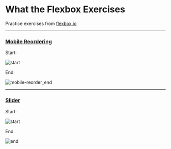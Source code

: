 # What the Flexbox Exercises
Practice exercises from [flexbox.io](https://flexbox.io/)

---

### [Mobile Reordering](mobile-reordering/)
Start:

![start](https://i.imgur.com/0qmxkhH.png)

End:

![mobile-reorder_end](https://user-images.githubusercontent.com/5385846/109895177-051bd180-7c4c-11eb-88c5-aac9f5ba076f.gif)

---

### [Slider](slider/)
Start:

![start](https://i.imgur.com/ks2leap.png)

End:

![end](https://i.imgur.com/Ol9nYgh.png)

